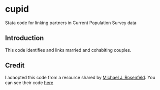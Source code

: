 # cupid 
Stata code for linking partners in Current Population Survey data

## Introduction
This code identifies and links married and cohabiting couples. 

## Credit
I adaopted this code from a resource shared by [Michael J. Rosenfeld](https://web.stanford.edu/~mrosenfe/). You can see their code [here](https://web.stanford.edu/~mrosenfe/merging_to_create_couples.htm)
